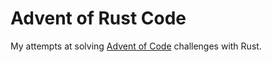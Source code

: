 # Advent of Rust Code

My attempts at solving [Advent of Code](http://www.adventofcode.com) challenges with Rust.